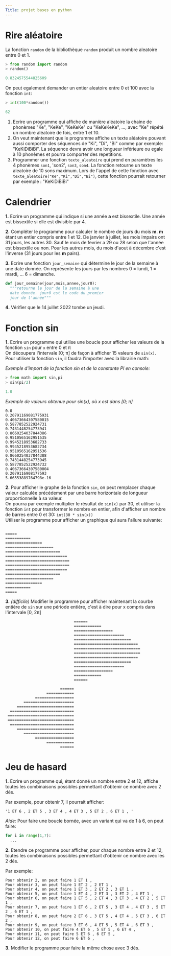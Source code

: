```yaml
---
Title: projet bases en python
---
```


# Rire aléatoire
La fonction `random` de la bibliothèque `random` produit un nombre aleatoire entre 0 et 1.

```python
> from random import random
> random()

0.8324575544825609
```

On peut egalement demander un entier aleatoire entre 0 et 100 avec la fonction `int`:

```python
> int(100*random())

62
```

1. Ecrire un programme qui affiche de manière aléatoire la chaine de phonèmes "Ke", "KeKe", "KeKeKe" ou "KeKeKeKe", ..., avec "Ke" répété un nombre aléatoire de fois, entre 1 et 10.
2. On veut maintenant que le programme affiche un texte aléatoire pouvant aussi comporter des séquences de "Ki", "Di", "Bi" comme par exemple: "KeKiDiBiBi". La séquence devra avoir une longueur inférieure ou egale à 10 phonèmes et pourra comporter des repetitions.
3. Programmer une fonction `texte_aleatoire` qui prend en paramètres les 4 phonèmes `son1`, 'son2', `son3`, `son4`. La fonction retourne un texte aleatoire de 10 sons maximum. Lors de l'appel de cette fonction avec `texte_aleatoire("Ke","Ki","Di","Bi")`, cette fonction pourrait retourner par exemple : "KeKiDiBiBi"


# Calendrier
**1.** Ecrire un programme qui indique si une année **a** est bissextile. Une année est bissextile si elle est divisible par 4.

**2.** Compléter le programme pour calculer le nombre de jours du mois **m**. **m** étant un entier compris entre 1 et 12. De janvier à juillet, les mois impairs ont 31 jours, les autres 30. Sauf le mois de fevrier a 29 ou 28 selon que l'année est bissextile ou non. Pour les autres mois, du mois d'aout à décembre c'est l'inverse (31 jours pour les **m** pairs).

**3.** Ecrire une fonction `jour_semaine` qui détermine le jour de la semaine à une date donnée. On représente les jours par les nombres 0 = lundi, 1 = mardi, ... 6 = dimanche.

```python
def jour_semaine(jour,mois,annee,jour0):
  """retourne le jour de la semaine à une 
  date donnée. jour0 est le code du premier
  jour de l'année"""

```

**4.** Vérifier que le 14 juillet 2022 tombe un jeudi.

# Fonction sin
**1.** Ecrire un programme qui utilise une boucle pour afficher les valeurs de la fonction `sin` pour `x` entre 0 et &#960;
<br>On découpera l'intervale [0; &#960;] de façon à afficher 15 valeurs de `sin(x)`. 
<br>Pour utiliser la fonction `sin`, il faudra l'importer avec la librairie math:

*Exemple d'import de la fonction sin et de la constante PI en console:*

```python
> from math import sin,pi
> sin(pi/2)

1.0
```

*Exemple de valeurs obtenue pour sin(x), où x est dans [0; &#960;]*

```
0.0
0.20791169081775931
0.40673664307580015
0.5877852522924731
0.7431448254773941
0.8660254037844386
0.9510565162951535
0.9945218953682733
0.9945218953682734
0.9510565162951536
0.8660254037844388
0.7431448254773945
0.5877852522924732
0.40673664307580004
0.2079116908177593
5.66553889764798e-16
```

**2.** Pour afficher le graphe de la fonction `sin`, on peut remplacer chaque valeur calculée précédement par une barre horizontale de longueur proportionnelle à sa valeur.<br>
On pourra par exemple multiplier le résultat de `sin(x)` par 30, et utiliser la fonction `int` pour transformer le nombre en entier, afin d'afficher un nombre de barres entre 0 et 30: `int(30 * sin(x))`
<br>Utiliser le programme pour afficher un graphique qui aura l'allure suivante:

```

=====
===========
================
=====================
========================
===========================
============================
============================
===========================
========================
=====================
================
===========
=====
```

**3.** *(difficile)* Modifier le programme pour afficher maintenant la courbe entière de `sin` sur une période entière, c'est à dire pour x compris dans l'intervale [0, 2&#960;]

```
                              ======
                              ============
                              =================
                              ======================
                              =========================
                              ============================
                              =============================
                              =============================
                              ============================
                              =========================
                              ======================
                              =================
                              ============
                              ======
                              
                        ======
                  ============
             =================
        ======================
     =========================
  ============================
 =============================
 =============================
  ============================
     =========================
        ======================
             =================
                  ============
                        ======
```


# Jeu de hasard
**1.** Ecrire un programme qui, étant donné un nombre entre 2 et 12, affiche toutes les combinaisons possibles permettant d'obtenir ce nombre avec 2 dés.

Par exemple, pour obtenir 7, il pourrait afficher:

```
'1 ET 6 , 2 ET 5 , 3 ET 4 , 4 ET 3 , 5 ET 2 , 6 ET 1 , '
```

*Aide:* Pour faire une boucle bornée, avec un variant qui va de 1 à 6, on peut faire:

```python
for i in range(1,7):
  ...
``` 

**2.** Etendre ce programme pour afficher, pour chaque nombre entre 2 et 12, toutes les combinaisons possibles permettant d'obtenir ce nombre avec les 2 dés.

Par exemple:

```
Pour obtenir 2, on peut faire 1 ET 1 , 
Pour obtenir 3, on peut faire 1 ET 2 , 2 ET 1 , 
Pour obtenir 4, on peut faire 1 ET 3 , 2 ET 2 , 3 ET 1 , 
Pour obtenir 5, on peut faire 1 ET 4 , 2 ET 3 , 3 ET 2 , 4 ET 1 , 
Pour obtenir 6, on peut faire 1 ET 5 , 2 ET 4 , 3 ET 3 , 4 ET 2 , 5 ET 1 , 
Pour obtenir 7, on peut faire 1 ET 6 , 2 ET 5 , 3 ET 4 , 4 ET 3 , 5 ET 2 , 6 ET 1 , 
Pour obtenir 8, on peut faire 2 ET 6 , 3 ET 5 , 4 ET 4 , 5 ET 3 , 6 ET 2 , 
Pour obtenir 9, on peut faire 3 ET 6 , 4 ET 5 , 5 ET 4 , 6 ET 3 , 
Pour obtenir 10, on peut faire 4 ET 6 , 5 ET 5 , 6 ET 4 , 
Pour obtenir 11, on peut faire 5 ET 6 , 6 ET 5 , 
Pour obtenir 12, on peut faire 6 ET 6 ,
``` 

**3.** Modifier le programme pour faire la même chose avec 3 dés.



